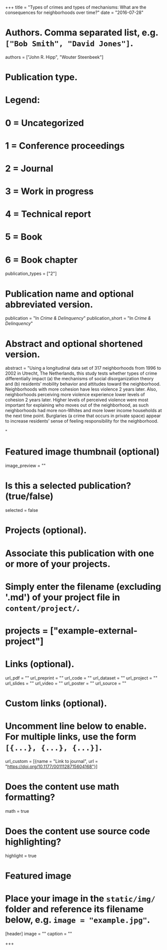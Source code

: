 +++
title = "Types of crimes and types of mechanisms: What are the consequences for neighborhoods over time?"
date = "2016-07-28"

# Authors. Comma separated list, e.g. `["Bob Smith", "David Jones"]`.
authors = ["John R. Hipp", "Wouter Steenbeek"]

# Publication type.
# Legend:
# 0 = Uncategorized
# 1 = Conference proceedings
# 2 = Journal
# 3 = Work in progress
# 4 = Technical report
# 5 = Book
# 6 = Book chapter
publication_types = ["2"]

# Publication name and optional abbreviated version.
publication = "In *Crime & Delinquency*"
publication_short = "In *Crime & Delinquency*"

# Abstract and optional shortened version.
abstract = "Using a longitudinal data set of 317 neighborhoods from 1996 to 2002 in Utrecht, The Netherlands, this study tests whether types of crime differentially impact (a) the mechanisms of social disorganization theory and (b) residents’ mobility behavior and attitudes toward the neighborhood. Neighborhoods with more cohesion have less violence 2 years later. Also, neighborhoods perceiving more violence experience lower levels of cohesion 2 years later. Higher levels of perceived violence were most important for explaining who moves out of the neighborhood, as such neighborhoods had more non-Whites and more lower income households at the next time point. Burglaries (a crime that occurs in private space) appear to increase residents’ sense of feeling responsibility for the neighborhood.<br><br>"

# Featured image thumbnail (optional)
image_preview = ""

# Is this a selected publication? (true/false)
selected = false

# Projects (optional).
#   Associate this publication with one or more of your projects.
#   Simply enter the filename (excluding '.md') of your project file in `content/project/`.
# projects = ["example-external-project"]

# Links (optional).
url_pdf = ""
url_preprint = ""
url_code = ""
url_dataset = ""
url_project = ""
url_slides = ""
url_video = ""
url_poster = ""
url_source = ""

# Custom links (optional).
#   Uncomment line below to enable. For multiple links, use the form `[{...}, {...}, {...}]`.
url_custom = [{name = "Link to journal", url = "https://doi.org/10.1177/0011128715604168"}]

# Does the content use math formatting?
math = true

# Does the content use source code highlighting?
highlight = true

# Featured image
# Place your image in the `static/img/` folder and reference its filename below, e.g. `image = "example.jpg"`.
[header]
image = ""
caption = ""

+++

<!-- More detail can easily be written here using *Markdown* and $\rm \LaTeX$ math code. -->
